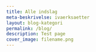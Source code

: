 ```yaml
---
title: Alle indslag
meta-beskrivelse: ivaerksaetter
layout: blog-kategori
permalink: /blog/
description: Test page
cover_image: filename.png
---
```


